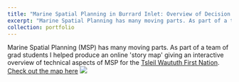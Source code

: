 ```yaml
---
title: "Marine Spatial Planning in Burrard Inlet: Overview of Decision Support and Technical Aspects (2020)"
excerpt: "Marine Spatial Planning has many moving parts. As part of a team of grad students I helped produce an online 'story map' giving an interactive overview of technical aspects for the Tsleil Waututh First Nation. <br/><img src='/images/storymap.png' width='400px%'>"
collection: portfolio
---
```


Marine Spatial Planning (MSP) has many moving parts. As part of a team of grad students I helped produce an online 'story map' giving an interactive overview of technical aspects of MSP for the <a href="https://twnation.ca/">Tsleil Waututh First Nation</a>.
[Check out the map here](https://storymaps.arcgis.com/stories/f706a6e15fc942eab88a05af863b6ff4)
<img src="https://media.giphy.com/media/j1zTCka8Fh376fNaHm/giphy.gif">